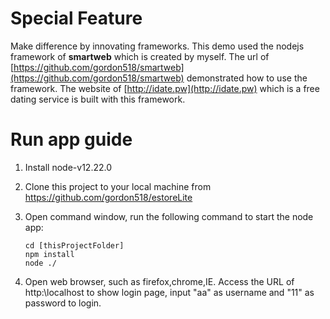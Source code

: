 # Special Feature
Make difference by innovating frameworks. This demo used the nodejs framework of **smartweb** which is created by myself.
The url of [https://github.com/gordon518/smartweb](https://github.com/gordon518/smartweb) demonstrated how to use the framework.
The website of [http://idate.pw](http://idate.pw) which is a free dating service is built with this framework.

# Run app guide

1. Install node-v12.22.0

2. Clone this project to your local machine from https://github.com/gordon518/estoreLite

3. Open command window, run the following command to start the node app:

   ```
   cd [thisProjectFolder]
   npm install
   node ./
   ```

4. Open web browser, such as firefox,chrome,IE. Access the URL of http:\\localhost to show login page, input "aa" as username and "11" as password to login.
